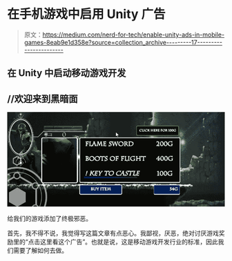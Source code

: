 # 在手机游戏中启用 Unity 广告

> 原文：<https://medium.com/nerd-for-tech/enable-unity-ads-in-mobile-games-8eab9e1d358e?source=collection_archive---------17----------------------->

## 在 Unity 中启动移动游戏开发

## //欢迎来到黑暗面

![](img/c5afef095e09054a30c00a84df7a9871.png)

给我们的游戏添加了终极邪恶。

首先，我不得不说，我觉得写这篇文章有点恶心。我鄙视，厌恶，绝对讨厌游戏奖励里的“点击这里看这个广告”。也就是说，这是移动游戏开发行业的标准，因此我们需要了解如何去做。